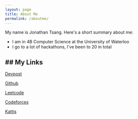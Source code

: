 ```yaml
---
layout: page
title: About Me
permalink: /aboutme/
---
```


My name is Jonathan Tsang. Here's a short summary about me:

- I am in 4B Computer Science at the University of Waterloo
- I go to a lot of hackathons, I've been to 20 in total

## ## My Links
[Devpost](https://devpost.com/jonathantsang)  

[Github](https://github.com/jonathantsang)

[Leetcode](https://leetcode.com/jonathantsang/)

[Codeforces](http://codeforces.com/profile/recklessinkblot)

[Kattis](https://open.kattis.com/users/jonathantsang)


